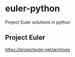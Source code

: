 # euler-python
Project Euler solutions in python

## Project Euler
https://projecteuler.net/archives

